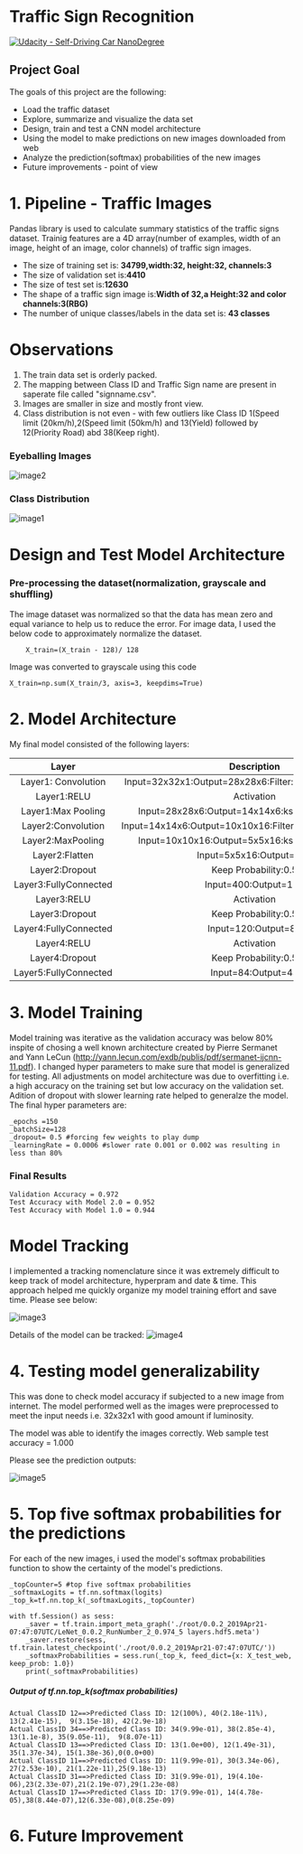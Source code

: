 # **Traffic Sign Recognition**
[![Udacity - Self-Driving Car NanoDegree](https://s3.amazonaws.com/udacity-sdc/github/shield-carnd.svg)](http://www.udacity.com/drive)

## **Project Goal**
The goals of this project are the following:
* Load the traffic dataset
* Explore, summarize and visualize the data set
* Design, train and test a CNN model architecture
* Using the model to make predictions on new images downloaded from web
* Analyze the prediction(softmax) probabilities of the new images
* Future improvements - point of view

# **1. Pipeline - Traffic Images**
Pandas library is used to calculate summary statistics of the traffic signs dataset. Trainig features are a 4D array(number of  examples, width of an image, height of an image, color channels) of traffic sign images.

* The size of training set is: **34799,width:32, height:32, channels:3** 
* The size of validation set is:**4410**
* The size of test set is:**12630**
* The shape of a traffic sign image is:**Width of 32,a Height:32 and color channels:3(RBG)**
* The number of unique classes/labels in the data set is: **43 classes**

# **Observations**
1. The train data set is orderly packed.
2. The mapping between Class ID and Traffic Sign name are present in saperate file called "signname.csv".
3. Images are smaller in size and mostly front view.
4. Class distribution is not even - with few outliers like Class ID 1(Speed limit (20km/h),2(Speed limit (50km/h) and 13(Yield) followed by 12(Priority Road) abd 38(Keep right).

### **Eyeballing Images**
![image2](./examples/TrafficSample.png)

### **Class Distribution**
![image1](./examples/ClassDistribution.png)

# **Design and Test Model Architecture**
### **Pre-processing the dataset(normalization, grayscale and shuffling)**
The image dataset was normalized so that the data has mean zero and equal variance to help us to reduce the error. For image data, I used the below code to approximately normalize the dataset.

    	X_train=(X_train - 128)/ 128 
	
Image was converted to grayscale using this code

	X_train=np.sum(X_train/3, axis=3, keepdims=True)


# **2. Model Architecture**

My final model consisted of the following layers:

| Layer				|Description							| 
|:-----------------------------:|:-------------------------------------------------------------:| 
| Layer1: Convolution		| Input=32x32x1:Output=28x28x6:Filter:5x5:Stride:1x1:VALID	|
| Layer1:RELU			| Activation							|
| Layer1:Max Pooling		| Input=28x28x6:Output=14x14x6:ksize:2x2:Stride:2x2		|
| Layer2:Convolution 		| Input=14x14x6:Output=10x10x16:Filter:5x5:Stride:1x1:VALID	|
| Layer2:MaxPooling		| Input=10x10x16:Output=5x5x16:ksize:2x2:Stride:2x2		|
| Layer2:Flatten		| Input=5x5x16:Output=400					|
| Layer2:Dropout		| Keep Probability:0.5						|
| Layer3:FullyConnected		| Input=400:Output=120						|
| Layer3:RELU			| Activation							|
| Layer3:Dropout		| Keep Probability:0.5						|
| Layer4:FullyConnected		| Input=120:Output=84						|
| Layer4:RELU			| Activation							|
| Layer4:Dropout		| Keep Probability:0.5						|
| Layer5:FullyConnected		| Input=84:Output=43						|

# **3. Model Training**
Model training was iterative as the validation accuracy was below 80% inspite of chosing a well known architecture created by Pierre Sermanet and Yann LeCun (http://yann.lecun.com/exdb/publis/pdf/sermanet-ijcnn-11.pdf). I changed hyper parameters to make sure that model is generalized for testing. All adjustments on model architecture was due to overfitting i.e. a high accuracy on the training set but low accuracy on the validation set. Adition of dropout with slower learning rate helped to generalze the model. The final hyper parameters are:

	_epochs =150
	_batchSize=128
	_dropout= 0.5 #forcing few weights to play dump
	_learningRate = 0.0006 #slower rate 0.001 or 0.002 was resulting in less than 80%
### **Final Results**
	Validation Accuracy = 0.972
	Test Accuracy with Model 2.0 = 0.952
	Test Accuracy with Model 1.0 = 0.944

# **Model Tracking**
I implemented a tracking nomenclature since it was extremely difficult to keep track of model architecture, hyperpram and date & time. This approach helped me quickly organize my model training effort and save time. Please see below:

![image3](./examples/ModelV.png)

Details of the model can be tracked:
![image4](./examples/ModelDetails.png)

# **4. Testing model generalizability**
This was done to check model accuracy if subjected to a new image from internet. The model performed well as the images were preprocessed to meet the input needs i.e. 32x32x1 with good amount if luminosity.

The model was able to identify the images correctly. Web sample test accuracy = 1.000

Please see the prediction outputs:

![image5](./examples/predictions.png)


# **5. Top five softmax probabilities for the predictions**
For each of the new images, i used the model's softmax probabilities function to show the certainty of the model's predictions.

	_topCounter=5 #top five softmax probabilities
	_softmaxLogits = tf.nn.softmax(logits)
	_top_k=tf.nn.top_k(_softmaxLogits,_topCounter)

	with tf.Session() as sess:
	    _saver = tf.train.import_meta_graph('./root/0.0.2_2019Apr21-07:47:07UTC/LeNet_0.0.2_RunNumber_2_0.974_5 layers.hdf5.meta')
	    _saver.restore(sess, tf.train.latest_checkpoint('./root/0.0.2_2019Apr21-07:47:07UTC/'))
	    _softmaxProbabilities = sess.run(_top_k, feed_dict={x: X_test_web, keep_prob: 1.0})
	    print(_softmaxProbabilities)
   
##### **Output of tf.nn.top_k(softmax probabilities)**
	Actual ClassID 12==>Predicted Class ID: 12(100%), 40(2.18e-11%), 13(2.41e-15),  9(3.15e-18), 42(2.9e-18)
	Actual ClassID 34==>Predicted Class ID: 34(9.99e-01), 38(2.85e-4), 13(1.1e-8), 35(9.05e-11),  9(8.07e-11)
	Actual ClassID 13==>Predicted Class ID: 13(1.0e+00), 12(1.49e-31), 35(1.37e-34), 15(1.38e-36),0(0.0+00)
	Actual ClassID 11==>Predicted Class ID: 11(9.99e-01), 30(3.34e-06), 27(2.53e-10), 21(1.22e-11),25(9.18e-13)
	Actual ClassID 31==>Predicted Class ID: 31(9.99e-01), 19(4.10e-06),23(2.33e-07),21(2.19e-07),29(1.23e-08)
	Actual ClassID 17==>Predicted Class ID: 17(9.99e-01), 14(4.78e-05),38(8.44e-07),12(6.33e-08),0(8.25e-09)

# **6. Future Improvement**
